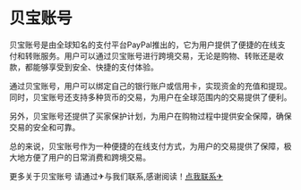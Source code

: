 # 贝宝账号

贝宝账号是由全球知名的支付平台PayPal推出的，它为用户提供了便捷的在线支付和转账服务。用户可以通过贝宝账号进行跨境交易，无论是购物、转账还是收款，都能够享受到安全、快捷的支付体验。

通过贝宝账号，用户可以绑定自己的银行账户或信用卡，实现资金的充值和提现。同时，贝宝账号还支持多种货币的交易，为用户在全球范围内的交易提供了便利。

另外，贝宝账号还提供了买家保护计划，为用户在购物过程中提供安全保障，确保交易的安全和可靠。

总的来说，贝宝账号作为一种便捷的在线支付方式，为用户的交易提供了保障，极大地方便了用户的日常消费和跨境交易。

更多关于贝宝账号 请通过✈与我们联系,感谢阅读！[点我联系✈](https://hk.G208.com)